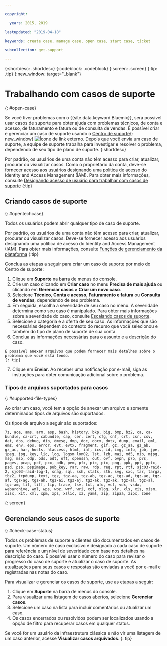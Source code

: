 ```yaml
---

copyright:

  years: 2015, 2019

lastupdated: "2019-04-18"

keywords: create case, manage case, open case, start case, ticket

subcollection: get-support

---
```


{:shortdesc: .shortdesc}
{:codeblock: .codeblock}
{:screen: .screen}
{:tip: .tip}
{:new_window: target="_blank"}

# Trabalhando com casos de suporte 
{: #open-case}

Se você tiver problemas com o {{site.data.keyword.Bluemix}}, será possível usar casos de suporte para obter ajuda com problemas técnicos, de conta e acesso, de faturamento e fatura ou de consulta de vendas. É possível criar e gerenciar um caso de suporte usando o [Centro de suporte](https://dev.console.cloud.ibm.com/unifiedsupport/supportcenter){: new_window} ![Ícone de link externo](../icons/launch-glyph.svg "Ícone de link externo"). Depois que você envia um caso de suporte, a equipe de suporte trabalha para investigar e resolver o problema, dependendo de seu tipo de plano de suporte.
{:shortdesc}

Por padrão, os usuários de uma conta não têm acesso para criar, atualizar, procurar ou visualizar casos. Como o proprietário da conta, deve-se fornecer acesso aos usuários designando uma política de acesso do Identity and Access Management (IAM). Para obter mais informações, consulte [Designando acesso de usuário para trabalhar com casos de suporte](/docs/get-support?topic=get-support-access#access)
{:tip}

## Criando casos de suporte
{: #opentechcase}

Todos os usuários podem abrir qualquer tipo de caso de suporte.

Por padrão, os usuários de uma conta não têm acesso para criar, atualizar, procurar ou visualizar casos. Deve-se fornecer acesso aos usuários designando uma política de acesso do Identity and Access Management (IAM). Para obter mais informações, consulte [Funções de gerenciamento da plataforma](/docs/iam?topic=iam-userroles#platformroles)
{:tip}

Conclua as etapas a seguir para criar um caso de suporte por meio do Centro de suporte: 

  1. Clique em **Suporte** na barra de menus do console.
  2. Crie um caso clicando em **Criar caso** no menu **Precisa de mais ajuda** ou clicando em **Gerenciar casos > Criar um novo caso**.
  3. Selecione **Técnico**, **Conta e acesso**, **Faturamento e fatura** ou **Consulta de vendas**, dependendo de seu problema.
  4. Em seguida, escolha a severidade de seu caso no menu. A severidade determina como seu caso é manipulado. Para obter mais informações sobre a severidade do caso, consulte [Escalando casos de suporte](/docs/get-support?topic=get-support-escalation#escalation).
  5. Selecione a categoria e a oferta de seu caso. As informações que são necessárias dependem do contexto do recurso que você selecionou e também do tipo de plano de suporte de sua conta.
  6. Conclua as informações necessárias para o assunto e a descrição do caso. 
  
    É possível anexar arquivos que podem fornecer mais detalhes sobre o problema que você está tendo.
    {: tip}
  7. Clique em **Enviar**. Ao receber uma notificação por e-mail, siga as instruções para obter comunicação adicional sobre o problema. 

### Tipos de arquivos suportados para casos 
{: #supported-file-types}

Ao criar um caso, você tem a opção de anexar um arquivo e somente determinados tipos de arquivos são suportados. 

Os tipos de arquivo a seguir são suportados: 

```
7z, ace, ams, arm, asp, bash, history, bkp, big, bmp, bz2, ca, ca-bundle, ca-crt, cabundle, cap, cer, cert, cfg, cnf, crt, csr, csv, dat, dbs, debug, dib, dmesg, dmp, doc, docx, dotx, dump, email, eml, emz, env, eps, error, evt, evtx, fragment, gif, gz, gz_aa, gz_ab, gz_ac, har, hosts, htaccess, html, iaf, ics, id, img, info, jpb, jpe, jpeg, jpg, key, lic, log, logsm lon02, lst, lzh, mai, md5, mib, mjpg, msg, mso, odp, ods, odt, oft, openssh, out, ovf, ovpn, p7b, p7s, pages, pcap, pcf, pcx, pdb, pem, pfx, pic, pix, png, ppk, ppt, pptx, psd, psp, pspimage, pub_key, rar, raw, rdp, req, rpt, rtf, sjc03-raid-2, sjc03-raid-log-1, snag, sql, ssh, stats, sth, svg, sxc, tar, targz, tbz2, tcpdump, text, tgz, tgz-aa, tgz-ab, tgz-ac, tgz-ad, tgz-ae, tgz-af, tgz-ag, tgz-ah, tgz-ai, tgz-aj, tgz-ak, tgz-ak, tgz-al, tgz-al, tgz-am, tif, tiff, tip, trace, tsv, txt, ufo, vcf, vdx, vsdx, webarchive, wml, wps, wpz, wrf, wri, xcf, xlog, xlr, xls, xis, xism, xisx, xit, xml, xpm, xps, xslic, xz, yaml, zip, zipaa, zipx, zone
```
{: screen}

## Gerenciando seus casos de suporte 
{: #check-case-status}

Todos os problemas de suporte a clientes são documentados em casos de suporte. Um número de caso exclusivo é designado a cada caso de suporte para referência e um nível de severidade com base nos detalhes na descrição do caso. É possível usar o número do caso para revisar o progresso do caso de suporte e atualizar o caso de suporte. As atualizações para seus casos e respostas são enviadas a você por e-mail e registradas nas notas do caso. 

Para visualizar e gerenciar os casos de suporte, use as etapas a seguir:

  1. Clique em **Suporte** na barra de menus do console.
  2. Para visualizar uma listagem de casos abertos, selecione **Gerenciar casos**.
  3. Selecione um caso na lista para incluir comentários ou atualizar um caso.
  4. Os casos encerrados ou resolvidos podem ser localizados usando a opção de filtro para recuperar casos em qualquer status. 

Se você for um usuário da infraestrutura clássica e não vir uma listagem de um caso anterior, acesse **Visualizar casos arquivados**. 
{: tip}

